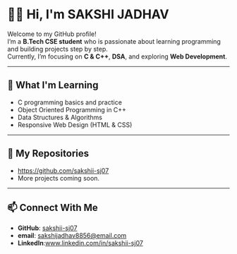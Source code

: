 # 👩‍💻 Hi, I'm SAKSHI JADHAV 

Welcome to my GitHub profile!  
I’m a **B.Tech CSE student** who is passionate about learning programming and building projects step by step.  
Currently, I’m focusing on **C & C++**, **DSA**, and exploring **Web Development**.

---

## 🚀 What I'm Learning
- C programming basics and practice
- Object Oriented Programming in C++
- Data Structures & Algorithms
- Responsive Web Design (HTML & CSS)

---

## 📂 My Repositories
- https://github.com/sakshii-sj07
- More projects coming soon.

---

## 📫 Connect With Me
- **GitHub**: [sakshii-sj07](https://github.com/sakshii-sj07)  
- **email**: sakshijadhav8856@email.com
- **LinkedIn**:www.linkedin.com/in/sakshii-sj07
